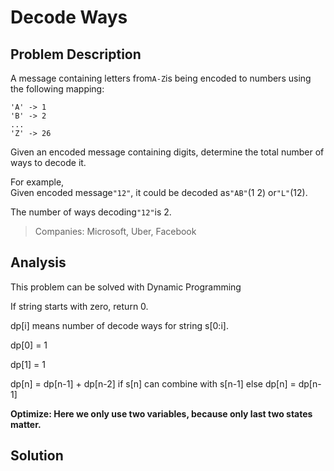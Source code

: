 # Decode Ways

## Problem Description

A message containing letters from`A-Z`is being encoded to numbers using the following mapping:

```
'A' -> 1
'B' -> 2
...
'Z' -> 26
```

Given an encoded message containing digits, determine the total number of ways to decode it.

For example,  
Given encoded message`"12"`, it could be decoded as`"AB"`\(1 2\) or`"L"`\(12\).

The number of ways decoding`"12"`is 2.

> Companies: Microsoft, Uber, Facebook

## Analysis

This problem can be solved with Dynamic Programming

If string starts with zero, return 0.



dp\[i\] means number of decode ways for string s\[0:i\].

dp\[0\] = 1 

dp\[1\] = 1

dp\[n\] = dp\[n-1\] + dp\[n-2\] if s\[n\] can combine with s\[n-1\] else dp\[n\] = dp\[n-1\]

**Optimize: Here we only use two variables, because only last two states matter.**

## Solution






